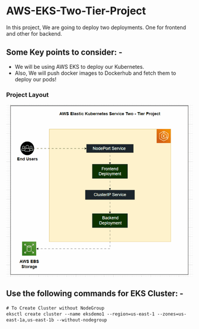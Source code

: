 # AWS-EKS-Two-Tier-Project

In this project, We are going to deploy two deployments. One for frontend and other for backend.

## Some Key points to consider: -

 - We will be using AWS EKS to deploy our Kubernetes.
 - Also, We will push docker images to Dockerhub and fetch them to deploy our pods!

### Project Layout

![](https://github.com/Prashun08/AWS-EKS-Two-Tier-Project/blob/main/AWS_EKS.gif)

## Use the following commands for EKS Cluster: -

```
# To Create Cluster without NodeGroup
eksctl create cluster --name eksdemo1 --region=us-east-1 --zones=us-east-1a,us-east-1b --without-nodegroup

```
